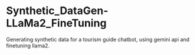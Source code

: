 # Synthetic_DataGen-LLaMa2_FineTuning
Generating synthetic data for a tourism guide chatbot, using gemini api and finetuning llama2.
